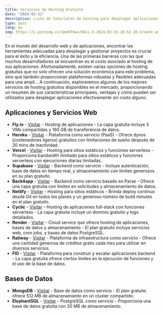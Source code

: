 ```yaml
---
title: Servicios de Hosting Gratuito
date: "2024-03-31"
description: Lista de tutoriales de hosting para desplegar aplicaciones en diferentes plataformas. 
type: post
lang: es
img: https://i.postimg.cc/Gm4H7Xwv/DALL-E-2024-03-31-18-52-20-Create-an-image-that-illustrates-a-diverse-array-of-cloud-computing-and.webphttps://i.postimg.cc/766kYgTP/image.png
---
```


En el mundo del desarrollo web y de aplicaciones, encontrar las herramientas adecuadas para desplegar y gestionar proyectos es crucial para el éxito y la eficiencia. Una de las primeras barreras con las que muchos desarrolladores se encuentran es el costo asociado al hosting de sus aplicaciones. Afortunadamente, existen varias opciones de hosting gratuitas que no solo ofrecen una solución económica para este problema, sino que también proporcionan plataformas robustas y flexibles adecuadas para una ampli...
A continuación, exploraremos algunos de los mejores servicios de hosting gratuitos disponibles en el mercado, proporcionando un resumen de sus características principales, ventajas y cómo pueden ser utilizados para desplegar aplicaciones efectivamente sin costo alguno.

## Aplicaciones y Servicios Web

- **Fly.io** - [Visitar](https://fly.io/dashboard) - Hosting de aplicaciones - La capa gratuita incluye 3 VMs compartidas y 160 GB de transferencia de datos.
- **Heroku** - [Visitar](https://dashboard.heroku.com/apps) - Plataforma como servicio (PaaS) - Ofrece dynos (contenedores ligeros) gratuitos con limitaciones de sueño después de 30 mins de inactividad.
- **Vercel** - [Visitar](https://vercel.com/girgetto) - Hosting para sitios estáticos y funciones serverless - Proporciona bandwidth ilimitado para sitios estáticos y funciones serverless con ejecuciones diarias limitadas.
- **Supabase** - [Visitar](https://supabase.com/dashboard/projects) - Backend como servicio - Incluye autenticación, base de datos en tiempo real, y almacenamiento con límites generosos en su plan gratuito.
- **Back4app** - [Visitar](https://dashboard.back4app.com/apps) - Backend como servicio basado en Parse - Ofrece una capa gratuita con límites en solicitudes y almacenamiento de datos.
- **Netlify** - [Visitar](https://app.netlify.com/) - Hosting para sitios estáticos - Brinda deploy continuo desde Git en todos los planes y un generoso número de build minutes en el plan gratuito.
- **Cyclic** - [Visitar](https://app.cyclic.sh/) - Hosting de aplicaciones full-stack con funciones serverless - La capa gratuita incluye un dominio gratuito y logs detallados.
- **Render** - [Visitar](https://render.com/) - Cloud service que ofrece hosting de aplicaciones, bases de datos y almacenamiento - El plan gratuito incluye servicios web, cron jobs, y bases de datos PostgreSQL.
- **Railway** - [Visitar](https://railway.app/) - Plataforma de infraestructura como servicio - Ofrece una cantidad generosa de créditos gratis cada mes para utilizar en diversos servicios.
- **Fl0** - [Visitar](https://www.fl0.com/) - Plataforma para construir y escalar aplicaciones backend - La capa gratuita ofrece ciertos límites en la ejecución de funciones y el uso de la base de datos.

## Bases de Datos

- **MongoDB** - [Visitar](https://cloud.mongodb.com/) - Base de datos como servicio - El plan gratuito ofrece 512 MB de almacenamiento en un cluster compartido.
- **ElephantSQL** - [Visitar](https://customer.elephantsql.com/login) - PostgreSQL como servicio - Proporciona una base de datos gratuita con 20 MB de almacenamiento.